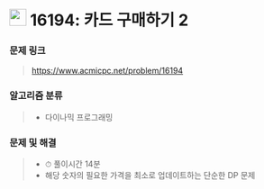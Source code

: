 # <img src="https://d2gd6pc034wcta.cloudfront.net/tier/10.svg" width="30">  16194: 카드 구매하기 2

### 문제 링크

> https://www.acmicpc.net/problem/16194



### 알고리즘 분류

>- 다이나믹 프로그래밍



### 문제 및 해결

>- ⏱ 풀이시간 14분
>- 해당 숫자의 필요한 가격을 최소로 업데이트하는 단순한 DP 문제
